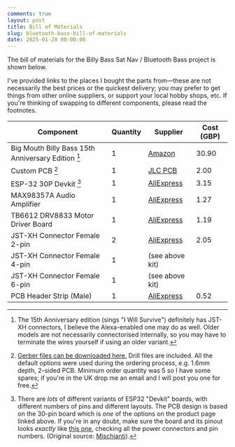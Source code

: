 ```yaml
---
comments: true
layout: post
title: Bill of Materials
slug: bluetooth-bass-bill-of-materials
date: 2025-01-28 00:00:00
---
```


The bill of materials for the Billy Bass Sat Nav / Bluetooth Bass project is shown below.

I've provided links to the places I bought the parts from&mdash;these are not necessarily the best prices or the quickest delivery; you may prefer to get things from other online suppliers, or support your local hobby shops, etc. If you're thinking of swapping to different components, please read the footnotes.

| Component                                                                     | Quantity | Supplier                                                                                                                   | Cost (GBP) |
|-------------------------------------------------------------------------------|----------|----------------------------------------------------------------------------------------------------------------------------|------------|
| Big Mouth Billy Bass 15th Anniversary Edition [^1]                            | 1        | [Amazon](https://www.amazon.co.uk/Funtime-Billy-Bass-Special-Anniversary/dp/B00OW8GLRM/)                                   | 30.90      |
| Custom PCB [^2] | 1        | [JLC PCB](https://jlcpcb.com/)                                                                                             | 2.00       |
| ESP-32 30P Devkit [^3]                                                        | 1        | [AliExpress](https://www.aliexpress.com/item/1005006246777139.html)                             | 3.15       |
| MAX98357A Audio Amplifier                                                     | 1        | [AliExpress](https://www.aliexpress.com/item/1005005383121121.html)                                      | 1.27       |
| TB6612 DRV8833 Motor Driver Board                                             | 1        | [AliExpress](https://www.aliexpress.com/item/1005005756666126.html) | 1.19       |
| JST-XH Connector Female 2-pin                                                 | 2        | [AliExpress](https://www.aliexpress.com/item/1005006498660940.html)                                | 2.05       |
| JST-XH Connector Female 4-pin                                                 | 1        | (see above kit)                                                                                                            |            |
| JST-XH Connector Female 6-pin                                                 | 1        | (see above kit)                                                                                                            |            |
| PCB Header Strip (Male)                                                       | 1        | [AliExpress](https://www.aliexpress.com/item/1005008081982484.html)                                                                                          | 0.52       |



[^1]: The 15th Anniversary edition (sings "I Will Survive") definitely has JST-XH connectors, I believe the Alexa-enabled one may do as well. Older models are not necessarily connectorised internally, so you may have to terminate the wires yourself if using an older variant.
[^2]: [Gerber files can be downloaded here.](/files/projects/bluetooth-bass/bluetooth-gerbers.zip) Drill files are included. All the default options were used during the ordering process, e.g. 1.6mm depth, 2-sided PCB. Minimum order quantity was 5 so I have some spares; if you're in the UK drop me an email and I will post you one for free.
[^3]: There are *lots* of different variants of ESP32 "Devkit" boards, with different numbers of pins and different layouts. The PCB design is based on the 30-pin board which is *one* of the options on the product page linked above. If you're in any doubt, make sure the board and its pinout looks *exactly* like [this one](/img/projects/bluetooth-bass/ESP32-DOIT-DEV-KIT-v1-pinout-mischianti.png), checking all the power connectors and pin numbers. (Original source: [Mischianti](https://mischianti.org/doit-esp32-dev-kit-v1-high-resolution-pinout-and-specs/)).
